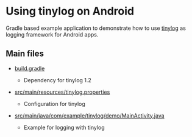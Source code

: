# Using tinylog on Android
Gradle based example application to demonstrate how to use [tinylog](https://github.com/pmwmedia/tinylog) as logging framework for Android apps.

## Main files

* [build.gradle](https://github.com/pmwmedia/tinylog-android-example/blob/master/build.gradle)
  * Dependency for tinylog 1.2

* [src/main/resources/tinylog.properties](https://github.com/pmwmedia/tinylog-android-example/blob/master/src/main/resources/tinylog.properties)
  * Configuration for tinylog

* [src/main/java/com/example/tinylog/demo/MainActivity.java](https://github.com/pmwmedia/tinylog-android-example/blob/master/src/main/java/com/example/tinylog/demo/MainActivity.java)
  * Example for logging with tinylog